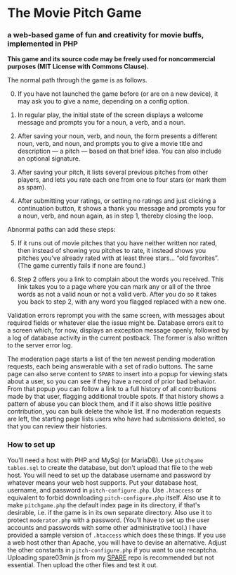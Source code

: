 # The Movie Pitch Game
### a web-based game of fun and creativity for movie buffs, implemented in PHP

**This game and its source code may be freely used for noncommercial purposes (MIT License with Commons Clause).**

The normal path through the game is as follows.

0. If you have not launched the game before (or are on a new device), it may ask you to give a name, depending on a config option.

1. In regular play, the initial state of the screen displays a welcome message and prompts you for a noun, a verb, and a noun.

2. After saving your noun, verb, and noun, the form presents a different noun, verb, and noun, and prompts you to give a movie title and description — a pitch — based on that brief idea.
You can also include an optional signature.

3. After saving your pitch, it lists several previous pitches from other players, and lets you rate each one from one to four stars (or mark them as spam).

4. After submitting your ratings, or setting no ratings and just clicking a continuation button, it shows a thank you message and prompts you for a noun, verb, and noun again, as in step 1, thereby closing the loop.

Abnormal paths can add these steps:

5. If it runs out of movie pitches that you have neither written nor rated, then instead of showing you pitches to rate, it instead shows you pitches you've already rated with at least three stars... “old favorites”.
(The game currently fails if none are found.)

6. Step 2 offers you a link to complain about the words you received.
This link takes you to a page where you can mark any or all of the three words as not a valid noun or not a valid verb.
After you do so it takes you back to step 2, with any word you flagged replaced with a new one.

Validation errors reprompt you with the same screen, with messages about required fields or whatever else the issue might be.
Database errors exit to a screen which, for now, displays an exception message openly, followed by a log of database activity in the current postback.
The former is also written to the server error log.

The moderation page starts a list of the ten newest pending moderation requests, each being answerable with a set of radio buttons.
The same page can also serve content to `SPARE` to insert into a popup for viewing stats about a user, so you can see if they have a record of prior bad behavior.
From that popup you can follow a link to a full history of all contributions made by that user, flagging additional trouble spots.
If that history shows a pattern of abuse you can block them, and if it also shows little positive contribution, you can bulk delete the whole list.
If no moderation requests are left, the starting page lists users who have had submissions deleted, so that you can review their histories.

### How to set up

You'll need a host with PHP and MySql (or MariaDB).
Use `pitchgame tables.sql` to create the database, but don't upload that file to the web host.
You will need to set up the database username and password by whatever means your web host supports.
Put your database host, username, and password in `pitch-configure.php`.
Use `.htaccess` or equivalent to forbid downloading `pitch-configure.php` itself.
Also use it to make `pitchgame.php` the default index page in its directory, if that's desirable, i.e. if the game is in its own separate directory.
Also use it to protect `moderator.php` with a password.
(You’ll have to set up the user accounts and passwords with some other administrative tool.)
I have provided a sample version of `.htaccess` which does these things.
If you use a web host other than Apache, you will have to devise an alternative.
Adjust the other constants in `pitch-configure.php` if you want to use recaptcha.
Uploading spare03min.js from my [SPARE](https://github.com/paulkienitz/SPARE) repo is recommended but not essential.
Then upload the other files and test it out.
